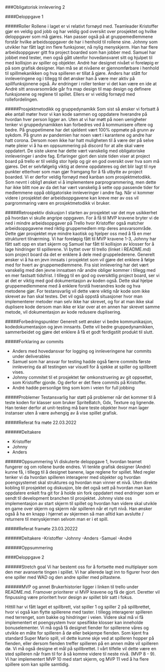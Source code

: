 ###Obligatorisk innlevering 2

####Deloppgave 1

#####Roller
Rollene i laget er vi relativt fornøyd med. Teamleader Kristoffer gjør en veldig god jobb og har veldig god oversikt over prosjektet og hvilke deloppgaver som må gjøres. Han passer også på at gruppemedlemmene forstår hvilke arbeidsoppgaver de har i henhold til rollene sine. Johnny som utvikler har fått lagt inn flere funksjoner, nå nylig menyskjerm. Han har flere arbeidsoppgaver gitt fra project boarded som han jobber med. Samuel har jobbet med tester, men også gått utenfor hovedansvaret sitt og hjulpet til med kollisjon av spiller og objekter. Andrè har designet nivået vi foreløpig er på som grafisk designer. Han må se at nivåene er gjennomførbare i henhold til spillmekanikken og hva spilleren er tillat å gjøre. Anders har stått for innleveringene og i tillegg til det ønsker han å være mer aktiv på spillfunksjonene også. Av endringer i roller tenker vi det kan være en ide at Andrè sitt ansvarsområde går fra map design til map design og definere funksjonene og reglene til spillet. Ellers er vi veldig fornøyd med rollefordelingen.

#####Prosjektmetodikk og gruppedynamikk
Som sist så ønsker vi fortsatt å øke antall møter hvor vi kan kode sammen og oppdatere hverandre på hvordan hver person ligger an. Uten at vi har møtt på noen uenigheter tenker vi gruppedynamikken kan forbedres ved å kommunisere oftere og bedre. På gruppetimene har det sjeldent vært 100% oppmøte på grunn av sykdom. På grunn av pandemien har noen vært i karantene og andre har hatt corona. Dersom noen ikke har hatt muligheten til å være der på selve møte pleier vi å ha en oppsummering på discord for at alle skal være oppdatert.
De siste ukene har dette vært vanskelig med obligatoriske innleveringer i andre fag. Erfaringer gjort den siste tiden viser at project board på trello er til veldig stor hjelp og gir en god oversikt over hva som må gjøres. Det er selvfølgelig viktig at denne oppdateres og det blir lagt til nye punkter etterhver som man gjør framgang for å få utbytte av project boarded. Vi er derfor veldig fornøyd med kanban som prosjektmetodikk. Som nevnt i oblig1 ønsket vi å implementere parprogrammering, men dette har ikke blitt noe av da det har vært vanskelig å sette opp passende tider for medlemmene oppå obligatoriske innleveringer i andre fag. Når vi kommer videre i prosjektet der arbeidsoppgavene kan kreve mer av oss vil pargrommaring være en prosjektmetodikk vi bruker.


#####Retrospektiv diskusjon
I starten av prosjektet var det mye usikkerhet på hvordan vi skulle angripe oppgaven. For å få til MVP kravene bryter vi de ned i mindre arbeidsoppgaver på Trello hvor Kristoffer også matcher arbeidsoppgavene med riktig gruppemedlem mtp deres ansvarsområde. Dette gjør prosjektet mye mindre kaotisk og hjelper oss med å få en mer strukturert tilnærming.
Vi har foreløpig fått til MVP kravene 1-3, Johnny har fått satt opp en start skjerm og Samuel har fått til kollisjon av klosser for å lage hindringer til spillerene. Vi byttet over til trello (linket i README.md) som project board da det er enklere å dele med gruppelederene. Generelt ønsker vi å ha en jevn innsats i prosjektet som vil gjøre det enklere å følge med for hvert av gruppemedlemmene. Fra sist innlevering har det vært vanskelig med den jevne innsatsen når andre obliger kommer i tillegg med en mer fastsatt tidsfrist. I tillegg til en god og oversiktlig project board, ser vi at det er viktig med god dokumentasjon av koden også. Dette skal hjelpe gruppemedlemmene med å enklere forstå hverandres kode og hva metodene gjør. For testansvarlig vil dette være viktig når kode som ikke skrevet av han skal testes. Det vil også oppstå situasjoner hvor man implementerer metoder man selv ikke har skrevet, og for at man ikke skal duplisere kode dersom man ikke er klar over at en annen har skrevet samme metode, vil dokumentasjon av kode redusere duplisering.

#####Forbedringspunkter
Generelt sett ønsker vi bedre kommunikasjon, kodedokumentasjon og jevn innsants. Dette vil bedre gruppedynamikken, sammerbeidet og gjøre det enklere å få et godt ferdigstilt produkt til slutt.




#####Forklaring av commits
- Anders med hovedansvar for logging og innleveringene har commits under deliverables
- Samuel som har ansvar for testing hadde også færre commits første innlevering da all testingen var visuell for å sjekke at spiller og spillbrett vises.
- Johnny commitet til et prosjektet før omkonstruering av git oppsettet, som Kristoffer gjorde. Og derfor er det flere commits på Kristoffer.
- André hadde personlige ting som kom i veien for full jobbing

#####Problemer
Testansvarlig har støtt på problemer når det kommer til å teste koden for klasser som bruker SpriteBatch, Gdx, Texture og lignende. Han tenker derfor at unit-testing må bare teste objekter hvor man lager instanser uten å være avhengig av å vise spillet grafisk.


#####Referat fra møte 22.03.2022

######Deltakere
- Kristoffer
- Johnny
- Anders

######Oppsummering
Vi diskuterte deloppgave 1, hvordan teamet fungerer og om rollene burde endres. Vi tenkte grafisk designer (Andrè) kunne få, i tillegg til å designet banene, lage reglene for spillet. Med regler tenker vi da hvordan spilleren interagerer med objekter og hvordan poengsystemet skal struktures og hvordan man vinner et nivå.
Uten direkte kobling til prosjektet og diskusjon, ble det også sett på hvordan man kan oppdatere enkelt fra git for å holde sin fork oppdatert med endringer som er sendt til development branchen til prosjektet.
Johnny viste oss implementasjon av start skjerm til spillet og hvordan han videre skal utvikle en game over skjerm og skjerm når spilleren når et nytt nivå. Han ønsker også å ha en knapp i hjørnet av skjermen så man alltid kan avslutte / returnere til menyskjermen selvom man er i et spill.

#####Referat framøte 23.03.20222

######Deltakere
-Kristoffer
-Johnny
-Anders
-Samuel
-André

######Oppsummering


####Deloppgave 2

######Stretch goal
Vi har bestemt oss for å fortsette med multiplayer som den mer avanserte tingen i spillet. Vi har allerede lagt inn to figurer hvor den ene spiller med WAD og den andre spiller med piltastene.

######MVP og annet
Brukerhistorier ligger i linken til trello under README.md.
Framover prioriterer vi MVP kravene og få de gjort. Deretter vil finpussing være prioritert hvor design av spillet blir satt i fokus.

Hittill har vi fått laget et spillbrett, vist spiller 1 og spiller 2 på spillbrettet, hvor vi også kan flytte spillerene med taster. I tillegg interagerer spilleren med terrenget, som bakke og hindringer i veien. Videre skal må vi få implementert et poengsystem hvor spesifikke klosser kan inneholde bonuselementer. Vi må også få designet fiender for spillerene våres og utvikle en måte for spilleren å dø eller bekjempe fienden. Som kjent fra standard Super Mario spill, vil dette kunne skje ved at spilleren hopper på fienden, eller dersom fienden treffer spilleren på en annen måte vil spilleren dø. Vi må også designe et mål på spillbrettet. I vårt tilfelle vil dette være en sted spilleren når fram til for å så komme videre til neste nivå. (MVP 8 - 9). Vi har implementert MVP 10 med start skjerm, og MVP 11 ved å ha flere spillere som kan spille samtidig. 

